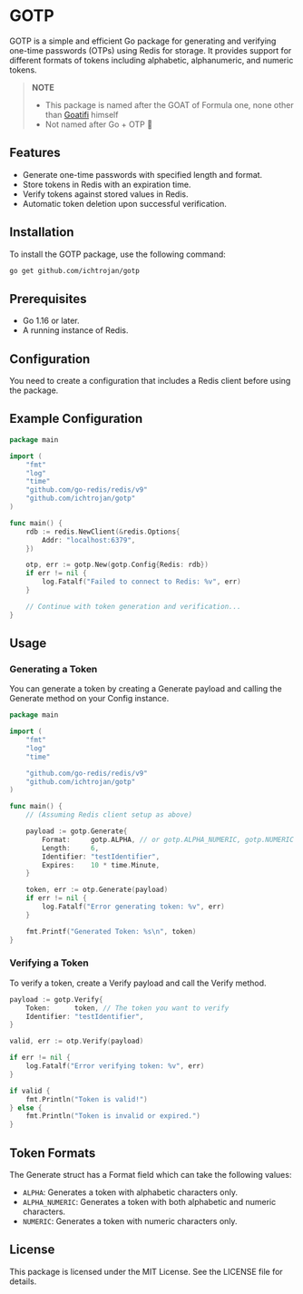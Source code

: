 # GOTP

GOTP is a simple and efficient Go package for generating and verifying one-time passwords (OTPs) using Redis for storage. It provides support for different formats of tokens including alphabetic, alphanumeric, and numeric tokens.

>**NOTE**<br/>
> * This package is named after the GOAT of Formula one, none other than [Goatifi](https://en.wikipedia.org/wiki/Nicholas_Latifi) himself
> * Not named after Go + OTP 🤣

## Features
* Generate one-time passwords with specified length and format.
* Store tokens in Redis with an expiration time.
* Verify tokens against stored values in Redis.
* Automatic token deletion upon successful verification.

## Installation

To install the GOTP package, use the following command:

```bash
go get github.com/ichtrojan/gotp
```

## Prerequisites
* Go 1.16 or later.
* A running instance of Redis.

## Configuration

You need to create a configuration that includes a Redis client before using the package.

## Example Configuration

```go
package main

import (
    "fmt"
    "log"
    "time"
	"github.com/go-redis/redis/v9"
	"github.com/ichtrojan/gotp"
)

func main() {
    rdb := redis.NewClient(&redis.Options{
        Addr: "localhost:6379",
    })

	otp, err := gotp.New(gotp.Config{Redis: rdb})
	if err != nil {
		log.Fatalf("Failed to connect to Redis: %v", err)
	}

	// Continue with token generation and verification...
}
```

## Usage

### Generating a Token

You can generate a token by creating a Generate payload and calling the Generate method on your Config instance.

```go
package main

import (
    "fmt"
    "log"
    "time"

	"github.com/go-redis/redis/v9"
	"github.com/ichtrojan/gotp"
)

func main() {
    // (Assuming Redis client setup as above)

	payload := gotp.Generate{
		Format:     gotp.ALPHA, // or gotp.ALPHA_NUMERIC, gotp.NUMERIC
		Length:     6,
		Identifier: "testIdentifier",
		Expires:    10 * time.Minute,
	}

	token, err := otp.Generate(payload)
	if err != nil {
		log.Fatalf("Error generating token: %v", err)
	}

	fmt.Printf("Generated Token: %s\n", token)
}
```

### Verifying a Token

To verify a token, create a Verify payload and call the Verify method.

```go
payload := gotp.Verify{
    Token:      token, // The token you want to verify
    Identifier: "testIdentifier",
}

valid, err := otp.Verify(payload)

if err != nil {
    log.Fatalf("Error verifying token: %v", err)
}

if valid {
    fmt.Println("Token is valid!")
} else {
    fmt.Println("Token is invalid or expired.")
}
```

## Token Formats

The Generate struct has a Format field which can take the following values:

* `ALPHA`: Generates a token with alphabetic characters only.
* `ALPHA_NUMERIC`: Generates a token with both alphabetic and numeric characters.
* `NUMERIC`: Generates a token with numeric characters only.

## License

This package is licensed under the MIT License. See the LICENSE file for details.